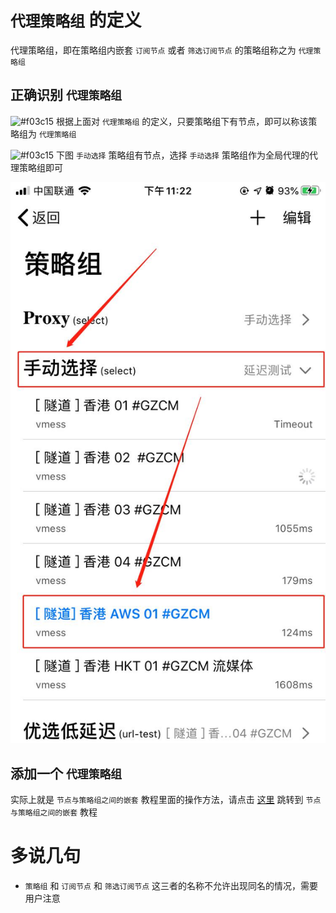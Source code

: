 # `代理策略组` 的定义

代理策略组，即在策略组内嵌套 `订阅节点` 或者 `筛选订阅节点` 的策略组称之为 `代理策略组`

## 正确识别 `代理策略组`

![#f03c15](https://placehold.it/15/f03c15/000000?text=+) 根据上面对 `代理策略组` 的定义，只要策略组下有节点，即可以称该策略组为 `代理策略组`

![#f03c15](https://placehold.it/15/f03c15/000000?text=+) 下图 `手动选择` 策略组有节点，选择 `手动选择` 策略组作为全局代理的代理策略组即可

![image](https://raw.githubusercontent.com/chiupam/tutorial-image/master/Loon/Plus/Global_Group_2.jpg)

## 添加一个 `代理策略组`

实际上就是 `节点与策略组之间的嵌套` 教程里面的操作方法，请点击 [这里](https://github.com/chiupam/tutorial/blob/master/Loon/Plus/Remote_Proxy_in_Proxy_Group.md) 跳转到 `节点与策略组之间的嵌套` 教程

# 多说几句

- `策略组` 和 `订阅节点` 和 `筛选订阅节点` 这三者的名称不允许出现同名的情况，需要用户注意
